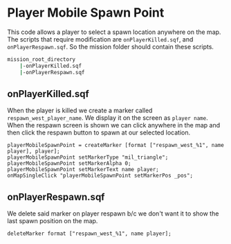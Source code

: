 # Player Mobile Spawn Point  

This code allows a player to select a spawn location anywhere on the map. The scripts that require modification are `onPlayerKilled.sqf`, and `onPlayerRespawn.sqf`. So the mission folder should contain these scripts.  

```bash
mission_root_directory
    |-onPlayerKilled.sqf
    |-onPlayerRespawn.sqf
```

## onPlayerKilled.sqf
When the player is killed we create a marker called `respawn_west_player_name`.  We display it on the screen as `player name`.  When the respawn screen is shown we can click anywhere in the map and then click the respawn button to spawn at our selected location.
```SQF
playerMobileSpawnPoint = createMarker [format ["respawn_west_%1", name player], player];
playerMobileSpawnPoint setMarkerType "mil_triangle";
playerMobileSpawnPoint setMarkerAlpha 0;
playerMobileSpawnPoint setMarkerText name player;
onMapSingleClick "playerMobileSpawnPoint setMarkerPos _pos";
```

## onPlayerRespawn.sqf
We delete said marker on player respawn b/c we don't want it to show the last spawn position on the map.
```SQF
deleteMarker format ["respawn_west_%1", name player];
```